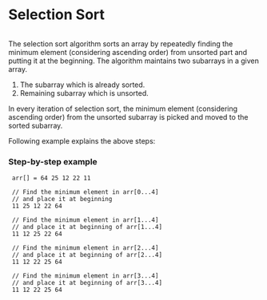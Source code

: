 # Selection Sort

######
The selection sort algorithm sorts an array by repeatedly finding the minimum element (considering ascending order) from unsorted part and putting it at the beginning. The algorithm maintains two subarrays in a given array.

1) The subarray which is already sorted.
2) Remaining subarray which is unsorted.

In every iteration of selection sort, the minimum element (considering ascending order) from the unsorted subarray is picked and moved to the sorted subarray.

Following example explains the above steps:

### Step-by-step example
```
 arr[] = 64 25 12 22 11
 
 // Find the minimum element in arr[0...4]
 // and place it at beginning
 11 25 12 22 64
 
 // Find the minimum element in arr[1...4]
 // and place it at beginning of arr[1...4]
 11 12 25 22 64
 
 // Find the minimum element in arr[2...4]
 // and place it at beginning of arr[2...4]
 11 12 22 25 64
 
 // Find the minimum element in arr[3...4]
 // and place it at beginning of arr[3...4]
 11 12 22 25 64 
```
